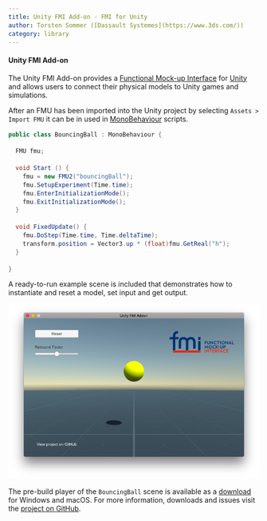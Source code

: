 ```yaml
---
title: Unity FMI Add-on - FMI for Unity
author: Torsten Sommer ([Dassault Systemes](https://www.3ds.com/))
category: library
---
```



#### Unity FMI Add-on

The Unity FMI Add-on provides a [Functional Mock-up Interface](https://fmi-standard.org/) for [Unity](https://unity3d.com/) and allows users to connect their physical models to Unity games and simulations.

After an FMU has been imported into the Unity project by selecting `Assets > Import FMU` it can be in used in [MonoBehaviour](https://docs.unity3d.com/ScriptReference/MonoBehaviour.html) scripts.

```csharp
public class BouncingBall : MonoBehaviour {

  FMU fmu;

  void Start () {
    fmu = new FMU2("bouncingBall");
    fmu.SetupExperiment(Time.time);
    fmu.EnterInitializationMode();
    fmu.ExitInitializationMode();
  }

  void FixedUpdate() {
    fmu.DoStep(Time.time, Time.deltaTime);
    transform.position = Vector3.up * (float)fmu.GetReal("h");
  }

}
```

A ready-to-run example scene is included that demonstrates how to instantiate and reset a model, set input and get output.

![BouncingBall Player](BouncingBall-Player.png)

The pre-build player of the `BouncingBall` scene is available as a [download](https://github.com/CATIA-Systems/Unity-FMI-Addon/releases) for Windows and macOS. For more information, downloads and issues visit the [project on GitHub](https://github.com/CATIA-Systems/Unity-FMI-Addon).
